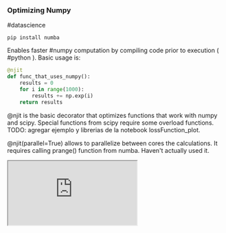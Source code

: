 ### Optimizing Numpy
#datascience 
```
pip install numba
```

Enables faster #numpy computation by compiling code prior to execution ( #python ).
Basic usage is:

```python
@njit
def func_that_uses_numpy():
	results = 0
	for i in range(1000):
		results += np.exp(i)
	return results
```

@njit is the basic decorator that optimizes functions that work with numpy and scipy. Special functions from scipy require some overload functions. 
TODO: agregar ejemplo y librerias de la notebook lossFunction_plot.

@njit(parallel=True) allows to parallelize between cores the calculations. It requires calling prange() function from numba. Haven't actually used it.

<iframe src="https://www.youtube.com/embed/x58W9A2lnQc"></iframe>

